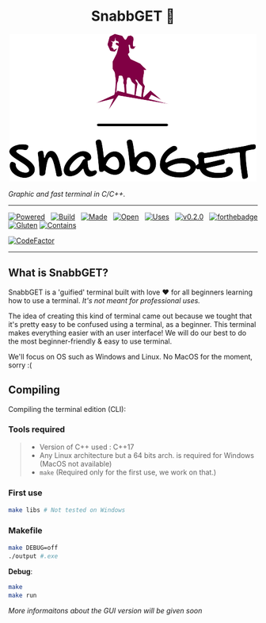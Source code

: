 <h1 align="center">SnabbGET 🐐</h1>

<p align="center">
	<a href="https://snabbget.github.io/">
		<img src="https://github.com/SnabbGET/.github/blob/main/logo_small.png" alt="SnabbGET logo">
	</a>
</p>

*Graphic and fast terminal in C/C++.*

---

<p align="justify">
	<a href="https://forthebadge.com"><img title="Powered" height="35" src="https://forthebadge.com/images/badges/powered-by-electricity.svg" /></a>
	<a href="https://forthebadge.com"><img title="Build" height="35" src="https://forthebadge.com/images/badges/built-by-developers.svg" /></a>
	<a href="https://forthebadge.com"><img title="Made" height="35" src="https://forthebadge.com/images/badges/made-with-c-plus-plus.svg" /></a>
	<a href="https://forthebadge.com"><img title="Open" height="35" src="https://forthebadge.com/images/badges/open-source.svg" /></a>
	<a href="https://forthebadge.com"><img title="Uses" height="35" src="https://forthebadge.com/images/badges/uses-badges.svg" /></a>
	<a href="src/core/shell.cpp"><img title="v0.2.0" height="35" src="https://img.shields.io/badge/Version-0.2.0-9cf?style=for-the-badge" /></a>
	<a href="https://forthebadge.com"><img title="forthebadge" height="35" src="https://forthebadge.com/images/badges/works-on-my-machine.svg" /></a>
	<a href="https://forthebadge.com"><img title="Gluten" height="35" src="https://forthebadge.com/images/badges/gluten-free.svg" /></a>
	<a href="https://forthebadge.com"><img title="Contains" height="35" src="https://user-images.githubusercontent.com/97749743/202749038-e8e5be0e-0253-41ce-a077-364479331bbd.svg" /></a>
</p>

[![CodeFactor](https://www.codefactor.io/repository/github/snabbget/snabbget/badge)](https://www.codefactor.io/repository/github/snabbget/snabbget)

---

## What is SnabbGET?

SnabbGET is a 'guified' terminal built with love ❤ for all beginners learning how to use a terminal. _It's not meant for professional uses._

The idea of creating this kind of terminal came out because we tought that it's pretty easy to be confused using a terminal, as a beginner.
This terminal makes everything easier with an user interface! We will do our best to do the most beginner-friendly & easy to use terminal.

We'll focus on OS such as Windows and Linux. No MacOS for the moment, sorry :(

## Compiling

Compiling the terminal edition (CLI):

### Tools required

> * Version of C++ used : C++17
> * Any Linux architecture but a 64 bits arch. is required for Windows (MacOS not available)
> * `make` (Required only for the first use, we work on that.)

### First use

```sh
make libs # Not tested on Windows
```

### Makefile

```sh
make DEBUG=off
./output #.exe
```

**Debug**:

```sh
make
make run
```

_More informaitons about the GUI version will be given soon_
